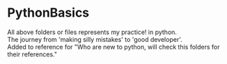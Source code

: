 # PythonBasics
All above folders or files represents my practice! in python.<br>
The journey from 'making silly mistakes' to 'good developer'.<br>
Added to reference for "Who are new to python, will check this folders for their references."<br>

